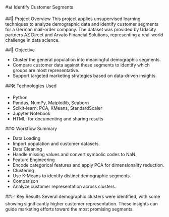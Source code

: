 #📊 Identify Customer Segments

##🧠 Project Overview
This project applies unsupervised learning techniques to analyze demographic data and identify customer segments for a German mail-order company. The dataset was provided by Udacity partners AZ Direct and Arvato Financial Solutions, representing a real-world challenge in data science.

##🎯 Objective
- Cluster the general population into meaningful demographic segments.
- Compare customer data against these segments to identify which groups are most representative.
- Support targeted marketing strategies based on data-driven insights.
  
##🛠️ Technologies Used
- Python
- Pandas, NumPy, Matplotlib, Seaborn
- Scikit-learn: PCA, KMeans, StandardScaler
- Jupyter Notebook
- HTML: for documenting and sharing results

##⚙️ Workflow Summary
- Data Loading
- Import population and customer datasets.
- Data Cleaning
- Handle missing values and convert symbolic codes to NaN.
- Feature Engineering
- Encode categorical features and apply PCA for dimensionality reduction.
- Clustering
- Use K-Means to identify distinct demographic segments.
- Comparison
- Analyze customer representation across clusters.
  
##📈 Key Results
Several demographic clusters were identified, with some showing significantly higher customer representation. These insights can guide marketing efforts toward the most promising segments.


